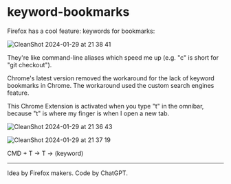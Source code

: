 # keyword-bookmarks

Firefox has a cool feature: keywords for bookmarks:

![CleanShot 2024-01-29 at 21 38 41](https://github.com/MattKleinsmith/keyword-bookmarks/assets/8968171/07d2deaf-32d2-4f21-a3f4-a0282d38c62c)

They're like command-line aliases which speed me up (e.g. "c" is short for "git checkout").

Chrome's latest version removed the workaround for the lack of keyword bookmarks in Chrome. The workaround used the custom search engines feature.

This Chrome Extension is activated when you type "t" in the omnibar, because "t" is where my finger is when I open a new tab.

![CleanShot 2024-01-29 at 21 36 43](https://github.com/MattKleinsmith/keyword-bookmarks/assets/8968171/e5b0d955-5868-490d-8fd6-2ef93de9136a)

![CleanShot 2024-01-29 at 21 37 19](https://github.com/MattKleinsmith/keyword-bookmarks/assets/8968171/e702fa8e-fb17-4e22-a36a-43a1b15fd807)

CMD + T -> T -> (keyword)

---

Idea by Firefox makers.
Code by ChatGPT.
